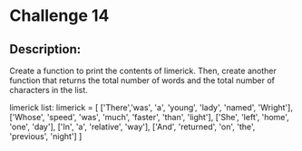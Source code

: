# Challenge 14

## Description:

Create a function to print the contents of limerick. Then, create another function that returns
the total number of words and the total number of characters in the list.

limerick list:
    limerick = [
        ['There','was', 'a', 'young', 'lady', 'named', 'Wright'],
        ['Whose', 'speed', 'was', 'much', 'faster', 'than', 'light'],
        ['She', 'left', 'home', 'one', 'day'],
        ['In', 'a', 'relative', 'way'],
        ['And', 'returned', 'on', 'the', 'previous', 'night']
    ]